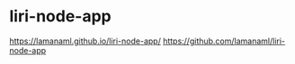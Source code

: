 # liri-node-app

https://lamanaml.github.io/liri-node-app/
https://github.com/lamanaml/liri-node-app